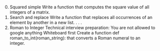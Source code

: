 0. Squared simple
Write a function that computes the square value of all integers of a matrix.
1. Search and replace
Write a function that replaces all occurrences of an element by another in a new list.
.
.
.
12. Roman to Integer
Technical interview preparation:
You are not allowed to google anything
Whiteboard first
Create a function def roman_to_int(roman_string): that converts a Roman numeral to an integer.
